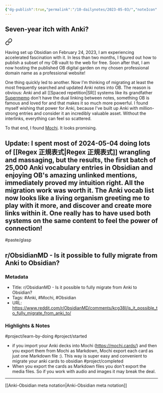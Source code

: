 ```yaml
---
{"dg-publish":true,"permalink":"/10-dailynotes/2023-05-03/","noteIcon":"2"}
---
```


## Seven-year itch with Anki?


<div class="transclusion internal-embed is-loaded"><a class="markdown-embed-link" href="/anki-to-mochi-to-obsidian/" aria-label="Open link"><svg xmlns="http://www.w3.org/2000/svg" width="24" height="24" viewBox="0 0 24 24" fill="none" stroke="currentColor" stroke-width="2" stroke-linecap="round" stroke-linejoin="round" class="svg-icon lucide-link"><path d="M10 13a5 5 0 0 0 7.54.54l3-3a5 5 0 0 0-7.07-7.07l-1.72 1.71"></path><path d="M14 11a5 5 0 0 0-7.54-.54l-3 3a5 5 0 0 0 7.07 7.07l1.71-1.71"></path></svg></a><div class="markdown-embed">




Having set up Obsidian on February 24, 2023, I am experiencing accelerated fascination with it. In less than two months, I figured out how to publish a subset of my OB vault to the web for free. Soon after that, I am now hosting the published OB digital garden on my chosen professional domain name as a professional website!

One thing quickly led to another. Now I'm thinking of migrating at least the most frequently searched and updated Anki notes into OB. The reason is obvious: Anki and all [[Spaced repetition\|SR]] systems like its grandfather [Supermemo](https://en.wikipedia.org/wiki/SuperMemo) don't have the dual linking between notes, something OB is famous and loved for and that makes it so much more powerful. I found myself wishing that power for Anki, because I've built up Anki with million-strong entries and consider it an incredibly valuable asset. Without the interlinks, everything can feel so scattered.

To that end, I found [Mochi](https://mochi.cards/). It looks promising.

Update: I spent most of 2024-05-04 doing lots of [[Regex 正規表式\|Regex 正規表式]] wrangling and massaging, but the results, the first batch of 25,000 Anki vocabulary entries in Obsidian and enjoying OB's amazing unlinked mentions, immediately proved my intuition right. All the migration work was worth it. The Anki vocab list now looks like a living organism greeting me to play with it more, and discover and create more links within it. One really has to have used both systems on the same content to feel the power of connection! 
---
#paste/glasp 
## r/ObsidianMD - Is it possible to fully migrate from Anki to Obsidian?

### Metadata
- Title: r/ObsidianMD - Is it possible to fully migrate from Anki to Obsidian?
- Tags: #Anki, #Mochi, #Obsidian
- URL: https://www.reddit.com/r/ObsidianMD/comments/kcg38l/is_it_possible_to_fully_migrate_from_anki_to/

### Highlights & Notes
#project/learn-by-doing 
#project/started 
- if you import your Anki decks into Mochi (https://mochi.cards/) and then you export them from Mochi as Markdown, Mochi export each card as just one Markdown file :).  This way is super easy and convenient to migrate your anki cards to obsidian
#project/completed 
- When you export the cards as Markdown files you don't export the media files.  So if you work with audio and images it may break the deal.

---
[[Anki-Obsidian meta notation\|Anki-Obsidian meta notation]]


</div></div>
